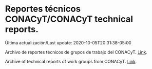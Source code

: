 # Reportes técnicos CONACyT/CONACyT technical reports.

Última actualización/Last update: 2020-10-05T20:31:38-05:00

Archivo de reportes técnicos de grupos de trabajo del CONACyT. [Link](https://coronavirus.conacyt.mx/productos/index.html).

Archive of technical reports of work groups from CONACyT. [Link](https://coronavirus.conacyt.mx/productos/index.html).
